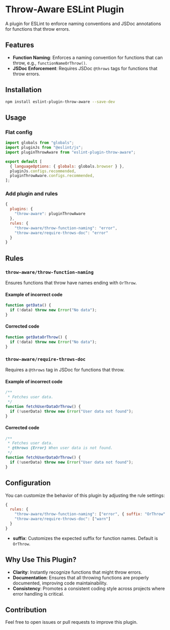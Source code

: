 # Throw-Aware ESLint Plugin

A plugin for ESLint to enforce naming conventions and JSDoc annotations for functions that throw errors.

## Features

- **Function Naming**: Enforces a naming convention for functions that can throw, e.g., `functionNameOrThrow()`.
- **JSDoc Enforcement**: Requires JSDoc `@throws` tags for functions that throw errors.

## Installation

```sh
npm install eslint-plugin-throw-aware --save-dev
```

## Usage

### Flat config

```js
import globals from "globals";
import pluginJs from "@eslint/js";
import pluginThrowAware from "eslint-plugin-throw-aware";

export default [
  { languageOptions: { globals: globals.browser } },
  pluginJs.configs.recommended,
  pluginThrowAware.configs.recommended,
];
```

### Add plugin and rules

```js
{
  plugins: {
    "throw-aware": pluginThrowAware
  },
  rules: {
    "throw-aware/throw-function-naming": "error",
    "throw-aware/require-throws-doc": "error"
  }
}
```

## Rules

### `throw-aware/throw-function-naming`

Ensures functions that throw have names ending with `OrThrow`.

#### Example of incorrect code

```js
function getData() {
  if (!data) throw new Error("No data");
}
```

#### Corrected code

```js
function getDataOrThrow() {
  if (!data) throw new Error("No data");
}
```

### `throw-aware/require-throws-doc`

Requires a `@throws` tag in JSDoc for functions that throw.

#### Example of incorrect code

```js
/**
 * Fetches user data.
 */
function fetchUserDataOrThrow() {
  if (!userData) throw new Error("User data not found");
}
```

#### Corrected code

```js
/**
 * Fetches user data.
 * @throws {Error} When user data is not found.
 */
function fetchUserDataOrThrow() {
  if (!userData) throw new Error("User data not found");
}
```

## Configuration

You can customize the behavior of this plugin by adjusting the rule settings:

```js
{
  rules: {
    "throw-aware/throw-function-naming": ["error", { suffix: "OrThrow" }],
    "throw-aware/require-throws-doc": ["warn"]
  }
}
```

- **suffix**: Customizes the expected suffix for function names. Default is `OrThrow`.

## Why Use This Plugin?

- **Clarity**: Instantly recognize functions that might throw errors.
- **Documentation**: Ensures that all throwing functions are properly documented, improving code maintainability.
- **Consistency**: Promotes a consistent coding style across projects where error handling is critical.

## Contribution

Feel free to open issues or pull requests to improve this plugin.
